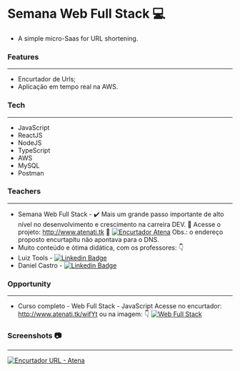 # Semana Web Full Stack 💻


- A simple micro-Saas for URL shortening.
### Features

------------
- Encurtador de Urls;
- Aplicação em tempo real na AWS.

### Tech

------------
- JavaScript
- ReactJS
- NodeJS
- TypeScript
- AWS
- MySQL
- Postman

### Teachers

------------

- Semana Web Full Stack - ✔️ Mais um grande passo importante de alto nível no desenvolvimento e crescimento na carreira DEV.
💪 Acesse o projeto: http://www.atenati.tk 🚀 [![Encurtador Atena](https://img.shields.io/website-up-down-green-red/http/lbesson.bitbucket.org.svg)](http://www.atenati.tk)
Obs.: o endereço proposto encurtapitu não apontava para o DNS.
- Muito conteúdo e ótima didática, com os professores: 👇
- Luiz Tools - [![Linkedin Badge](https://img.shields.io/badge/-LuizTools-blue?style=flat-square&logo=Linkedin&logoColor=white&link=https://www.linkedin.com/in/luiztools/)](https://www.linkedin.com/in/luiztools/) 
- Daniel Castro - [![Linkedin Badge](https://img.shields.io/badge/-DanielCastro-blue?style=flat-square&logo=Linkedin&logoColor=white&link=https://www.linkedin.com/in/danielcsrs/)](https://www.linkedin.com/in/danielcsrs/)





### Opportunity

------------

- Curso completo - Web Full Stack - JavaScript
Acesse no encurtador: http://www.atenati.tk/wifYt ou na imagem: 👇 
[![Web Full Stack](https://i.imgur.com/Z6b8p1y.png "Web Full Stack")](https://lp.luiztools.com.br/curso-wfs-js/ "Web Full Stack")

### Screenshots 📷

------------
[![Encurtador URL - Atena](https://i.imgur.com/i0LH9xH.png "Web Full Stack")](http://www.atenati.tk/ "Encurtador URL - Atena")


